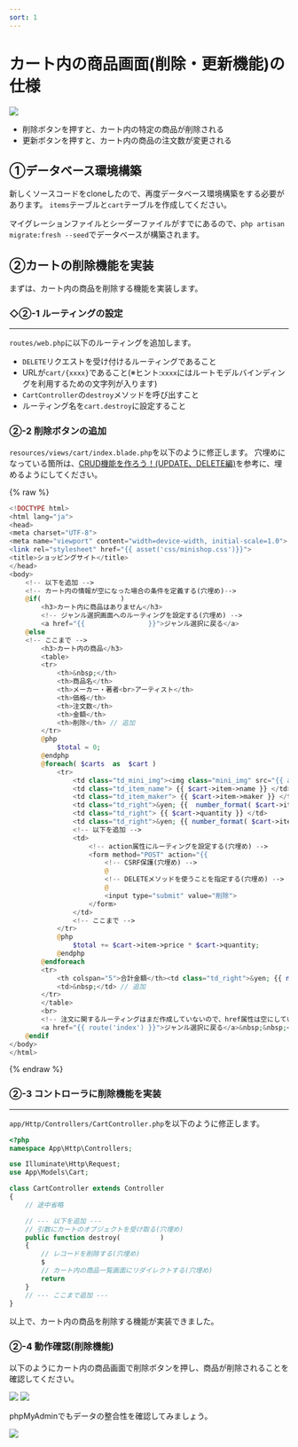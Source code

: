 ```yaml
---
sort: 1
---
```

# カート内の商品画面(削除・更新機能)の仕様

![](./images/cart_update3.png)

- 削除ボタンを押すと、カート内の特定の商品が削除される
- 更新ボタンを押すと、カート内の商品の注文数が変更される

## ①データベース環境構築

新しくソースコードをcloneしたので、再度データベース環境構築をする必要があります。
`items`テーブルと`cart`テーブルを作成してください。

マイグレーションファイルとシーダーファイルがすでにあるので、`php artisan migrate:fresh --seed`でデータベースが構築されます。

## ②カートの削除機能を実装

まずは、カート内の商品を削除する機能を実装します。

### ◇②-1 ルーティングの設定

---

`routes/web.php`に以下のルーティングを追加します。

- `DELETE`リクエストを受け付けるルーティングであること
- URLが`cart/{xxxx}`であること(※ヒント:`xxxx`にはルートモデルバインディングを利用するための文字列が入ります)
- `CartController`の`destroy`メソッドを呼び出すこと
- ルーティング名を`cart.destroy`に設定すること

### ②-2 削除ボタンの追加

`resources/views/cart/index.blade.php`を以下のように修正します。
穴埋めになっている箇所は、[CRUD機能を作ろう！(UPDATE、DELETE編)](https://2025web2.github.io/05-crud-update-delete/)を参考に、埋めるようにしてください。

{% raw %}
```php
<!DOCTYPE html>
<html lang="ja">
<head>
<meta charset="UTF-8">
<meta name="viewport" content="width=device-width, initial-scale=1.0">
<link rel="stylesheet" href="{{ asset('css/minishop.css')}}">
<title>ショッピングサイト</title>
</head>
<body>
    <!-- 以下を追加 -->
    <!-- カート内の情報が空になった場合の条件を定義する(穴埋め)-->
    @if(                    )
        <h3>カート内に商品はありません</h3>
        <!-- ジャンル選択画面へのルーティングを設定する(穴埋め) -->
        <a href="{{                }}">ジャンル選択に戻る</a>
    @else
    <!-- ここまで -->
        <h3>カート内の商品</h3>
        <table>
        <tr>
            <th>&nbsp;</th>
            <th>商品名</th>
            <th>メーカー・著者<br>アーティスト</th>
            <th>価格</th>
            <th>注文数</th>
            <th>金額</th>
            <th>削除</th> // 追加
        </tr>
        @php
            $total = 0;
        @endphp
        @foreach( $carts  as  $cart )
            <tr>
                <td class="td_mini_img"><img class="mini_img" src="{{ asset('images/'.$cart->item->image )}}"></td>
                <td class="td_item_name"> {{ $cart->item->name }} </td>
                <td class="td_item_maker"> {{ $cart->item->maker }} </td>
                <td class="td_right">&yen; {{  number_format( $cart->item->price) }} </td>
                <td class="td_right"> {{ $cart->quantity }} </td>
                <td class="td_right">&yen; {{ number_format( $cart->item->price * $cart->quantity) }}</td>
                <!-- 以下を追加 -->
                <td>
                    <!-- action属性にルーティングを設定する(穴埋め) -->
                    <form method="POST" action="{{                                                 }}">
                        <!-- CSRF保護(穴埋め) -->
                        @
                        <!-- DELETEメソッドを使うことを指定する(穴埋め) -->
                        @
                        <input type="submit" value="削除">
                    </form>
                </td>
                <!-- ここまで -->
            </tr>
            @php
                $total += $cart->item->price * $cart->quantity;
            @endphp
        @endforeach
        <tr>
            <th colspan="5">合計金額</th><td class="td_right">&yen; {{ number_format($total) }}</td>
            <td>&nbsp;</td> // 追加
        </tr>
        </table>
        <br>
        <!-- 注文に関するルーティングはまだ作成していないので、href属性は空にしています -->
        <a href="{{ route('index') }}">ジャンル選択に戻る</a>&nbsp;&nbsp;<a href="">注文する</a>
    @endif
</body>
</html>
```
{% endraw %}

### ②-3 コントローラに削除機能を実装

---

`app/Http/Controllers/CartController.php`を以下のように修正します。

```php
<?php
namespace App\Http\Controllers;

use Illuminate\Http\Request;
use App\Models\Cart;

class CartController extends Controller
{
    // 途中省略

    // --- 以下を追加 ---
    // 引数にカートのオブジェクトを受け取る(穴埋め)
    public function destroy(          )
    {
        // レコードを削除する(穴埋め)
        $
        // カート内の商品一覧画面にリダイレクトする(穴埋め)
        return 
    }
    // --- ここまで追加 ---
}
```

以上で、カート内の商品を削除する機能が実装できました。

### ②-4 動作確認(削除機能)

以下のようにカート内の商品画面で削除ボタンを押し、商品が削除されることを確認してください。

![](./images/cart_delete1.png)
![](./images/cart_delete2.png)

phpMyAdminでもデータの整合性を確認してみましょう。

![](./images/phpmyadmin.png)